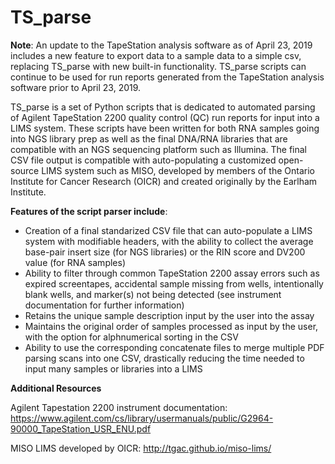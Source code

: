 # **__TS_parse__**

**Note**: An update to the TapeStation analysis software as of April 23, 2019 includes a new feature to export data to a sample data to a simple csv, replacing TS_parse with new built-in functionality. TS_parse scripts can continue to be used for run reports generated from the TapeStation analysis software prior to April 23, 2019. 

TS_parse is a set of Python scripts that is dedicated to automated parsing of Agilent TapeStation 2200 quality control (QC) run reports for input into a LIMS system. These scripts have been written for both RNA samples going into NGS library prep as well as the final DNA/RNA libraries that are compatible with an NGS sequencing platform such as Illumina. The final CSV file output is compatible with auto-populating a customized open-source LIMS system such as MISO, developed by members of the Ontario Institute for Cancer Research (OICR) and created originally by the Earlham Institute. 

**Features of the script parser include**: 
  - Creation of a final standarized CSV file that can auto-populate a LIMS system with modifiable headers, with the ability to collect the     average base-pair insert size (for NGS libraries) or the RIN score and DV200 value (for RNA samples)
  - Ability to filter through common TapeStation 2200 assay errors such as expired screentapes, accidental sample missing from wells,           intentionally blank wells, and marker(s) not being detected (see instrument documentation for further information)
  - Retains the unique sample description input by the user into the assay
  - Maintains the original order of samples processed as input by the user, with the option for alphnumerical sorting in the CSV
  - Ability to use the corresponding concatenate files to merge multiple PDF parsing scans into one CSV, drastically reducing the time         needed to input many samples or libraries into a LIMS

**Additional Resources**

Agilent Tapestation 2200 instrument documentation: https://www.agilent.com/cs/library/usermanuals/public/G2964-90000_TapeStation_USR_ENU.pdf

MISO LIMS developed by OICR: http://tgac.github.io/miso-lims/

